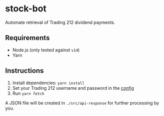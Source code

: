 # stock-bot

Automate retrieval of Trading 212 dividend payments.

## Requirements

- Node.js (only tested against `v14`)
- Yarn

## Instructions

1. Install dependencies: `yarn install`
2. Set your Trading 212 username and password in the [config](./config/default.json)
3. Run `yarn fetch`

A JSON file will be created in `./src/api-response` for further processing by you.
